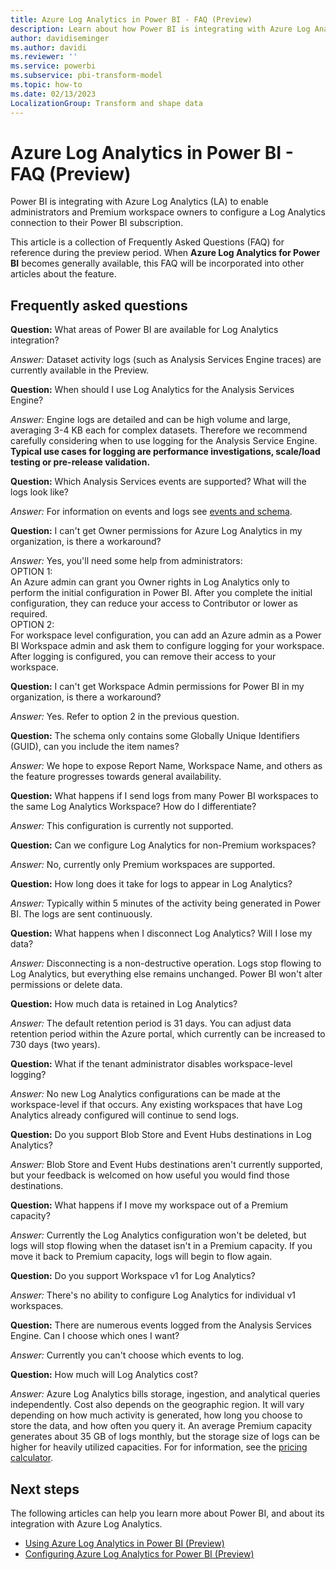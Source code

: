 ```yaml
---
title: Azure Log Analytics in Power BI - FAQ (Preview)
description: Learn about how Power BI is integrating with Azure Log Analytics and the answers to frequently asked questions about the changes.
author: davidiseminger
ms.author: davidi
ms.reviewer: ''
ms.service: powerbi
ms.subservice: pbi-transform-model
ms.topic: how-to
ms.date: 02/13/2023
LocalizationGroup: Transform and shape data
---
```

# Azure Log Analytics in Power BI - FAQ (Preview)

Power BI is integrating with Azure Log Analytics (LA) to enable administrators and Premium workspace owners to configure a Log Analytics connection to their Power BI subscription.

This article is a collection of Frequently Asked Questions (FAQ) for reference during the preview period. When **Azure Log Analytics for Power BI** becomes generally available, this FAQ will be incorporated into other articles about the feature.

## Frequently asked questions

**Question:** What areas of Power BI are available for Log Analytics integration?  

*Answer:* Dataset activity logs (such as Analysis Services Engine traces) are currently available in the Preview.  

**Question:** When should I use Log Analytics for the Analysis Services Engine?  

*Answer:* Engine logs are detailed and can be high volume and large, averaging 3-4 KB each for complex datasets. Therefore we recommend carefully considering when to use logging for the Analysis Service Engine. **Typical use cases for logging are performance investigations, scale/load testing or pre-release validation.**  

**Question:**  Which Analysis Services events are supported? What will the logs look like?  

*Answer:*  For information on events and logs see [events and schema](desktop-log-analytics-configure.md#events-and-schema).  

**Question:**  I can't get Owner permissions for Azure Log Analytics in my organization, is there a workaround?  

*Answer:*  Yes, you'll need some help from administrators:  
OPTION 1:  
An Azure admin can grant you Owner rights in Log Analytics only to perform the initial configuration in Power BI. After you complete the initial configuration, they can reduce your access to Contributor or lower as required.  
OPTION 2:  
For workspace level configuration, you can add an Azure admin as a Power BI Workspace admin and ask them to configure logging for your workspace. After logging is configured, you can remove their access to your workspace.

**Question:**  I can't get Workspace Admin permissions for Power BI in my organization, is there a workaround?  

*Answer:*  Yes. Refer to option 2 in the previous question.  

**Question:**  The schema only contains some Globally Unique Identifiers (GUID), can you include the item names?  

*Answer:*  We hope to expose Report Name, Workspace Name, and others as the feature progresses towards general availability.  

**Question:**  What happens if I send logs from many Power BI workspaces to the same Log Analytics Workspace? How do I differentiate?  

*Answer:*  This configuration is currently not supported.

**Question:**  Can we configure Log Analytics for non-Premium workspaces?  

*Answer:*  No, currently only Premium workspaces are supported.  

**Question:**  How long does it take for logs to appear in Log Analytics?  

*Answer:*  Typically within 5 minutes of the activity being generated in Power BI. The logs are sent continuously.  

**Question:**  What happens when I disconnect Log Analytics? Will I lose my data?  

*Answer:*  Disconnecting is a non-destructive operation. Logs stop flowing to Log Analytics, but everything else remains unchanged. Power BI won't alter permissions or delete data.  

**Question:**  How much data is retained in Log Analytics?  

*Answer:*  The default retention period is 31 days. You can adjust data retention period within the Azure portal, which currently can be increased to 730 days (two years).  

**Question:**  What if the tenant administrator disables workspace-level logging?  

*Answer:*  No new Log Analytics configurations can be made at the workspace-level if that occurs. Any existing workspaces that have Log Analytics already configured will continue to send logs.  

**Question:**  Do you support Blob Store and Event Hubs destinations in Log Analytics?  

*Answer:*  Blob Store and Event Hubs destinations aren't currently supported, but your feedback is welcomed on how useful you would find those destinations.  

**Question:**  What happens if I move my workspace out of a Premium capacity?  

*Answer:*  Currently the Log Analytics configuration won't be deleted, but logs will stop flowing when the dataset isn't in a Premium capacity. If you move it back to Premium capacity, logs will begin to flow again.  

**Question:**  Do you support Workspace v1 for Log Analytics?  

*Answer:*  There's no ability to configure Log Analytics for individual v1 workspaces.  

**Question:**  There are numerous events logged from the Analysis Services Engine. Can I choose which ones I want?  

*Answer:*  Currently you can't choose which events to log.  

**Question:**  How much will Log Analytics cost?  

*Answer:*  Azure Log Analytics bills storage, ingestion, and analytical queries independently. Cost also depends on the geographic region. It will vary depending on how much activity is generated, how long you choose to store the data, and how often you query it. An average Premium capacity generates about 35 GB of logs monthly, but the storage size of logs can be higher for heavily utilized capacities. For for information, see the [pricing calculator](https://azure.microsoft.com/pricing/calculator/).

## Next steps

The following articles can help you learn more about Power BI, and about its integration with Azure Log Analytics.

* [Using Azure Log Analytics in Power BI (Preview)](desktop-log-analytics-overview.md)
* [Configuring Azure Log Analytics for Power BI (Preview)](desktop-log-analytics-configure.md)
